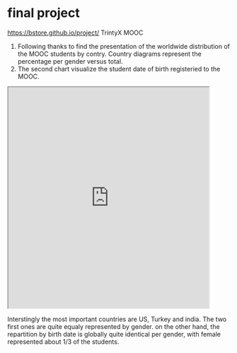 # final project

https://bstore.github.io/project/
TrintyX MOOC
1. Following thanks to find the presentation of the worldwide distribution of the MOOC students by contry. Country diagrams represent the percentage per gender versus total. 
2. The second chart visualize the student date of birth registeried to the MOOC.

<iframe src= "https://public.tableau.com/views/MOOCTrinityXT005xstudentsenrollement2017March6/Tableaudebord1?":showVizHome=no&:embed=true width="90%" height="500"></iframe>

Interstingly the most important countries are US, Turkey and india. The two first ones are quite equaly represented by gender.
on the other hand, the repartition by birth date is globally quite identical per gender, with female represented about 1/3 of the students.

